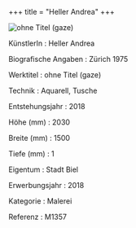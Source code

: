 +++
title = "Heller Andrea"
+++

![ohne Titel (gaze)](/images/m1357.jpg)


KünstlerIn
: Heller Andrea

Biografische Angaben
: Zürich 1975

Werktitel
: ohne Titel (gaze)

Technik
: Aquarell, Tusche

Entstehungsjahr
: 2018

Höhe (mm)
: 2030

Breite (mm)
: 1500

Tiefe (mm)
: 1

Eigentum
: Stadt Biel

Erwerbungsjahr
: 2018

Kategorie
: Malerei

Referenz
: M1357
